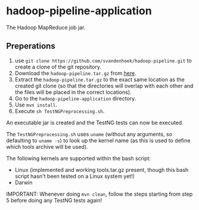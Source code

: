 # hadoop-pipeline-application
The Hadoop MapReduce job jar.

## Preperations
1. use `git clone https://github.com/svandenhoek/hadoop-pipeline.git` to create a clone of the git repository.
2. Download the `hadoop-pipeline.tar.gz` from [here](https://molgenis26.target.rug.nl/downloads/hadoop/).
3. Extract the `hadoop-pipeline.tar.gz` to the exact same location as the created git clone (so that the directories will overlap with each other and the files will be placed in the correct locations).
4. Go to the  `hadoop-pipeline-application` directory.
5. Use `mvn install`.
6. Execute `sh TestNGPreprocessing.sh`.

An executable jar is created and the TestNG tests can now be executed.

The `TestNGPreprocessing.sh` uses `uname` (without any arguments, so defaulting to `uname -s`) to look up the kernel name (as this is used to define which tools archive will be used).

The following kernels are supported within the bash script:

* Linux (implemented and working tools.tar.gz present, though this bash script hasn't been tested on a Linux system yet!)
* Darwin

IMPORTANT: Whenever doing `mvn clean`, follow the steps starting from step 5 before doing any TestNG tests again!
